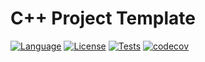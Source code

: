 # C++ Project Template
[![Language](https://img.shields.io/badge/C++-17-blue.svg)](https://en.cppreference.com/w/)
[![License](https://img.shields.io/badge/license-MIT-blue.svg)](https://github.com/arttet/cpp-project-template/blob/main/LICENSE)
[![Tests](https://github.com/arttet/cpp-project-template/actions/workflows/workflow.yml/badge.svg?branch=main)](https://github.com/arttet/cpp-project-template/actions/workflows/workflow.yml)
[![codecov](https://codecov.io/gh/arttet/cpp-project-template/branch/main/graph/badge.svg?token=72EAEKNW1O)](https://codecov.io/gh/arttet/cpp-project-template)

